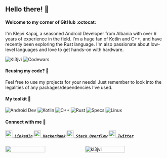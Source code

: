 ## Hello there! :wave:

#### Welcome to my corner of GitHub :octocat:

I'm Klejvi Kapaj, a seasoned Android Developer from Albania with over 6 years of experience in the field. I'm a huge fan of Kotlin and C++, and have recently been exploring the Rust language. I'm also passionate about low-level languages and love to get hands-on with hardware. 

![Kl3jvi](https://komarev.com/ghpvc/?username=kl3jvi&color=brightgreen)
![Codewars](https://www.codewars.com/users/kl3jvi/badges/micro)

#### Reusing my code? :memo:

Feel free to use my projects for your needs! Just remember to look into the legalities of any packages/dependencies I've used. 

#### My toolkit :wrench:
![Android Dev](https://img.shields.io/badge/Android-3DDC84?style=for-the-badge&logo=android&logoColor=white)
![Kotlin](https://img.shields.io/badge/Kotlin-0095D5?&style=for-the-badge&logo=kotlin&logoColor=white)
![C++](https://img.shields.io/badge/C%2B%2B-00599C?style=for-the-badge&logo=c%2B%2B&logoColor=white)
![Rust](https://img.shields.io/badge/Rust-000000?style=for-the-badge&logo=rust&logoColor=white)
![Specs](https://img.shields.io/badge/Intel-Core_i5_8th-0071C5?style=for-the-badge&logo=intel&logoColor=white)
![Linux](https://img.shields.io/badge/Zorin%20OS-0CC1F3?style=for-the-badge&logo=zorin&logoColor=white)

#### Connect with me :handshake:
<h5 align="left">
  <code><a href="https://www.linkedin.com/in/kl3jvi/" title="LinkedIn Profile"><img width="22" src="https://github.com/zumrudu-anka/zumrudu-anka/blob/master/images/linkedin.svg"> LinkedIn</a></code>
  <code><a href="https://www.hackerrank.com/klejvisiper" title="HackerRank Profile"><img width="22" src="https://github.com/zumrudu-anka/zumrudu-anka/blob/master/images/hackerrank.png"> HackerRank</a></code>
  <code><a href="https://stackoverflow.com/users/12013185/kl3jvi" title="Stack Overflow Profile"><img width="22" src="https://github.com/zumrudu-anka/zumrudu-anka/blob/master/images/stackoverflow.svg"> Stack Overflow</a></code>
  <code><a href="https://twitter.com/kl3jvi" title="Twitter Profile"><img width="22" src="https://upload.wikimedia.org/wikipedia/sco/9/9f/Twitter_bird_logo_2012.svg"> Twitter</a></code>
</h5>

<p align="center">
  <div style="display: flex; justify-content: space-between;">
    <img src = "https://github-readme-stats.vercel.app/api?username=kl3jvi&show_icons=true" style="width: 50%;">
    <img src = "https://github-readme-stats.vercel.app/api/top-langs?username=kl3jvi&show_icons=true&locale=en&layout=compact&hide=css,scss,pug,php" alt="kl3jvi" style="width: 50%;">
  </div>
</p>

